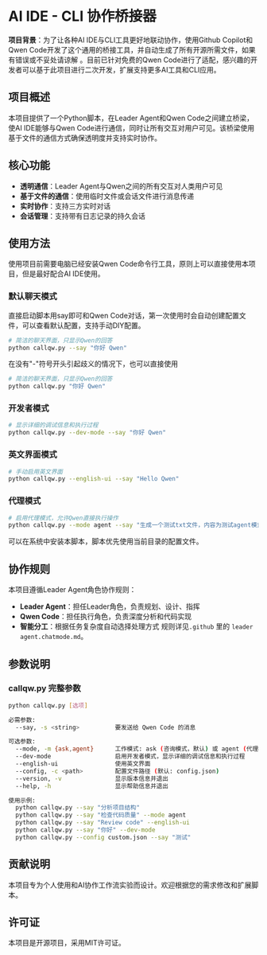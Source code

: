# AI IDE - CLI 协作桥接器

**项目背景**：为了让各种AI IDE与CLI工具更好地联动协作，使用Github Copilot和Qwen Code开发了这个通用的桥接工具，并自动生成了所有开源所需文件，如果有错误或不妥处请谅解 。目前已针对免费的Qwen Code进行了适配，感兴趣的开发者可以基于此项目进行二次开发，扩展支持更多AI工具和CLI应用。

## 项目概述

本项目提供了一个Python脚本，在Leader Agent和Qwen Code之间建立桥梁，使AI IDE能够与Qwen Code进行通信，同时让所有交互对用户可见。该桥梁使用基于文件的通信方式确保透明度并支持实时协作。

## 核心功能

- **透明通信**：Leader Agent与Qwen之间的所有交互对人类用户可见
- **基于文件的通信**：使用临时文件或会话文件进行消息传递
- **实时协作**：支持三方实时对话
- **会话管理**：支持带有日志记录的持久会话

## 使用方法
使用项目前需要电脑已经安装Qwen Code命令行工具，原则上可以直接使用本项目，但是最好配合AI IDE使用。

### 默认聊天模式
直接启动脚本用say即可和Qwen Code对话，第一次使用时会自动创建配置文件，可以查看默认配置，支持手动DIY配置。
```bash
# 简洁的聊天界面，只显示Qwen的回答
python callqw.py --say "你好 Qwen"
```
在没有"-"符号开头引起歧义的情况下，也可以直接使用
```bash
# 简洁的聊天界面，只显示Qwen的回答
python callqw.py "你好 Qwen"
```
### 开发者模式
```bash
# 显示详细的调试信息和执行过程
python callqw.py --dev-mode --say "你好 Qwen"
```
### 英文界面模式
```bash
# 手动启用英文界面
python callqw.py --english-ui --say "Hello Qwen"
```
### 代理模式
```bash
# 启用代理模式，允许Qwen直接执行操作
python callqw.py --mode agent --say "生成一个测试txt文件，内容为测试agent模式成功"
```
可以在系统中安装本脚本，脚本优先使用当前目录的配置文件。
## 协作规则
本项目遵循Leader Agent角色协作规则：
- **Leader Agent**：担任Leader角色，负责规划、设计、指挥
- **Qwen Code**：担任执行角色，负责深度分析和代码实现
- **智能分工**：根据任务复杂度自动选择处理方式
规则详见`.github` 里的 `leader agent.chatmode.md`。

## 参数说明

### callqw.py 完整参数
```bash
python callqw.py [选项]

必需参数:
  --say, -s <string>          要发送给 Qwen Code 的消息

可选参数:
  --mode, -m {ask,agent}      工作模式: ask (咨询模式，默认) 或 agent (代理模式)
  --dev-mode                  启用开发者模式，显示详细的调试信息和执行过程
  --english-ui                使用英文界面
  --config, -c <path>         配置文件路径 (默认: config.json)
  --version, -v               显示版本信息并退出
  --help, -h                  显示帮助信息并退出

使用示例:
  python callqw.py --say "分析项目结构"
  python callqw.py --say "检查代码质量" --mode agent
  python callqw.py --say "Review code" --english-ui
  python callqw.py --say "你好" --dev-mode
  python callqw.py --config custom.json --say "测试"
```

## 贡献说明

本项目专为个人使用和AI协作工作流实验而设计。欢迎根据您的需求修改和扩展脚本。

## 许可证

本项目是开源项目，采用MIT许可证。
